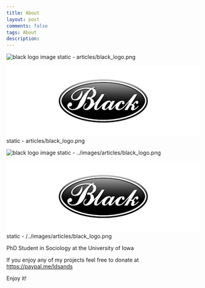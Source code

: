 ```yaml
---
title: About
layout: post
comments: false
tags: About
description:
---
```

<!-- date: 2020-01-02 15:35:00 +0500 -->

![black logo image]({static}articles/black_logo.png)
static - articles/black_logo.png

![black logo image]({static}content/../../images/articles/black_logo.png)
static - articles/black_logo.png

![black logo image]({static}../images/articles/black_logo.png)
static - ../images/articles/black_logo.png

![black logo image]({static}/../images/articles/black_logo.png)
static - /../images/articles/black_logo.png

PhD Student in Sociology at the University of Iowa

If you enjoy any of my projects feel free to donate at <https://paypal.me/ldsands>

Enjoy it!
